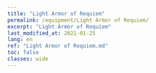 ```yaml
---
title: "Light Armor of Requiem"
permalink: /equipment/Light Armor of Requiem/
excerpt: "Light Armor of Requiem"
last_modified_at: 2021-01-25
lang: en
ref: "Light Armor of Requiem.md"
toc: false
classes: wide
---
```


